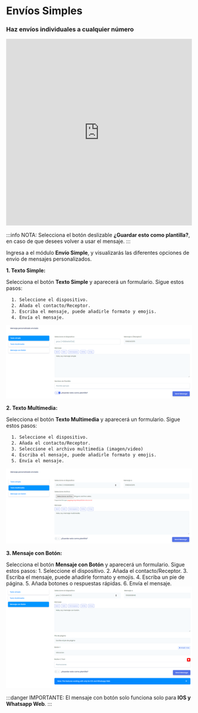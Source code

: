 # Envíos Simples

### Haz envíos individuales a cualquier número

<iframe width="100%" height="505" src="https://www.youtube.com/embed/_VyiLs_9ZGM" title="YouTube video player" frameborder="0" allow="accelerometer; autoplay; clipboard-write; encrypted-media; gyroscope; picture-in-picture; web-share" allowfullscreen></iframe>

:::info NOTA:
Selecciona el botón deslizable **¿Guardar esto como plantilla?**, en caso de que desees volver a usar el mensaje.
:::

Ingresa a el módulo **Envío Simple**, y visualizarás las diferentes opciones de envio de mensajes personalizados.


 **1. Texto Simple:**

Selecciona el botón **Texto Simple** y aparecerá un formulario. Sigue estos pasos:

      1. Seleccione el dispositivo.
      2. Añada el contacto/Receptor.
      3. Escriba el mensaje, puede añadirle formato y emojis.
      4. Envía el mensaje.
![Alt text](img/texto_simple_01.png)

**2. Texto Multimedia:**

Selecciona el botón **Texto Multimedia** y aparecerá un formulario. Sigue estos pasos:

      1. Seleccione el dispositivo.
      2. Añada el contacto/Receptor.
      3. Seleccione el archivo multimedia (imagen/video)
      4. Escriba el mensaje, puede añadirle formato y emojis.
      5. Envía el mensaje.
![Alt text](img/texto_multimedia_01.png)

**3. Mensaje con Botón:**

Selecciona el botón **Mensaje con Botón** y aparecerá un formulario. Sigue estos pasos:
      1. Seleccione el dispositivo.
      2. Añada el contacto/Receptor.
      3. Escriba el mensaje, puede añadirle formato y emojis.
      4. Escriba un pie de página.
      5. Añada botones o respuestas rápidas.
      6. Envía el mensaje.
![Alt text](img/mensaje_boton_01.png)


:::danger IMPORTANTE:
El mensaje con botón solo funciona solo para **IOS y Whatsapp Web**.
:::

